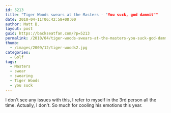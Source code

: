 ```yaml
---
id: 5213
title: "Tiger Woods swears at the Masters - "You suck, god dammit""
date: 2010-04-11T06:42:58+00:00
author: Matt B.
layout: post
guid: https://backseatfan.com/?p=5213
permalink: /2010/04/tiger-woods-swears-at-the-masters-you-suck-god-dammit/
thumb:
  - /images/2009/12/tiger-woods2.jpg
categories:
  - Golf
tags:
  - Masters
  - swear
  - swearing
  - Tiger Woods
  - you suck
---
```


<div class="entry">
  <p>
    I don't see any issues with this, I refer to myself in the 3rd person all the time. Actually, I don't. So much for cooling his emotions this year.<br />
  </p>
</div>
